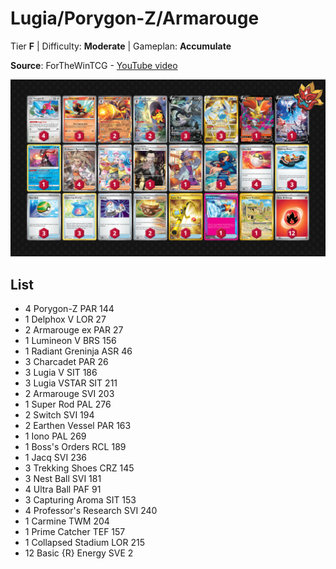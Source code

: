 # Lugia/Porygon-Z/Armarouge

Tier **F** | Difficulty: **Moderate** | Gameplan: **Accumulate**

**Source**: ForTheWinTCG - [YouTube video](www.youtube.com/watch?v=foBwsu_47dA)

![decklist](../../!Images/Standard/11BRS-TWM/Lugia-Porygon-Armarouge.png)

## List
* 4 Porygon-Z PAR 144
* 1 Delphox V LOR 27
* 2 Armarouge ex PAR 27
* 1 Lumineon V BRS 156
* 1 Radiant Greninja ASR 46
* 3 Charcadet PAR 26
* 3 Lugia V SIT 186
* 3 Lugia VSTAR SIT 211
* 2 Armarouge SVI 203
* 1 Super Rod PAL 276
* 2 Switch SVI 194
* 2 Earthen Vessel PAR 163
* 1 Iono PAL 269
* 1 Boss's Orders RCL 189
* 1 Jacq SVI 236
* 3 Trekking Shoes CRZ 145
* 3 Nest Ball SVI 181
* 4 Ultra Ball PAF 91
* 3 Capturing Aroma SIT 153
* 4 Professor's Research SVI 240
* 1 Carmine TWM 204
* 1 Prime Catcher TEF 157
* 1 Collapsed Stadium LOR 215
* 12 Basic {R} Energy SVE 2
